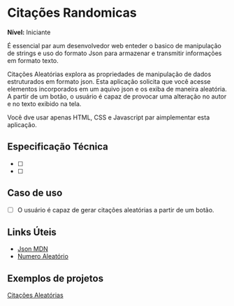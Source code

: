 # Citações Randomicas

**Nível:** Iniciante

É essencial par aum desenvolvedor web enteder o basico de manipulação de strings e uso do formato Json para armazenar e transmitir informações em formato texto. 

Citações Aleatórias explora as propriedades de manipulação de dados estruturados em formato json. Esta aplicação solicita que você acesse elementos incorporados em um aquivo json e os exiba de maneira aleatória. A partir de um botão, o usuário é capaz de provocar  uma alteração no autor e no texto exibido na tela. 

Você dve usar apenas HTML, CSS e Javascript par aimplementar esta aplicação.

## Especificação Técnica

-   [ ] 
-   [ ] 

## Caso de uso 

-   [ ] O usuário é capaz de gerar citações aleatórias a partir de um botão.

## Links Úteis

-   [Json MDN](https://developer.mozilla.org/pt-BR/docs/Aprender/JavaScript/Objetos/JSON)
-   [Numero Aleatório](https://developer.mozilla.org/pt-BR/docs/Web/JavaScript/Reference/Global_Objects/Math/random)

## Exemplos de projetos

[Citações Aleatórias](https://citacoes.in/citacoes/citacao-aleatoria/)
